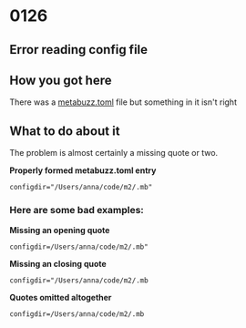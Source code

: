# 0126

## Error reading config file


## How you got here

There was a [metabuzz.toml](../config-file.html) file but something in it isn't right

## What to do about it

The problem is almost certainly a missing quote or two.

**Properly formed metabuzz.toml entry**

```
configdir="/Users/anna/code/m2/.mb"
```


### Here are some bad examples:

**Missing an opening quote**

```
configdir=/Users/anna/code/m2/.mb"
```

**Missing an closing quote**

```
configdir="/Users/anna/code/m2/.mb
```

**Quotes omitted altogether**

```
configdir=/Users/anna/code/m2/.mb
```




